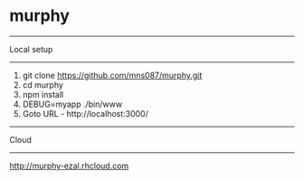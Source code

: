# murphy
***
Local setup
***
1. git clone https://github.com/mns087/murphy.git
2. cd murphy
3. npm install
4. DEBUG=myapp ./bin/www
5. Goto URL - http://localhost:3000/

***
Cloud
***
http://murphy-ezal.rhcloud.com
